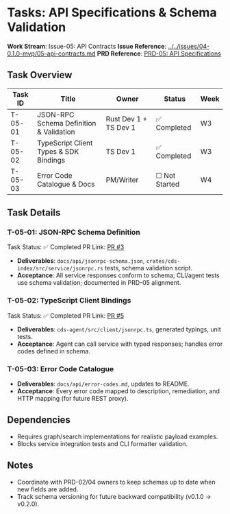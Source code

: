 # Tasks: API Specifications & Schema Validation

**Work Stream**: Issue-05: API Contracts
**Issue Reference**: [../../issues/04-0.1.0-mvp/05-api-contracts.md](../../issues/04-0.1.0-mvp/05-api-contracts.md)
**PRD Reference**: [PRD-05: API Specifications](../../prd/0.1.0-MVP-PRDs-v0/05-api-specifications.md)

## Task Overview

| Task ID | Title | Owner | Status | Week |
|---------|-------|-------|--------|------|
| T-05-01 | JSON-RPC Schema Definition & Validation | Rust Dev 1 + TS Dev 1 | ✅ Completed | W3 |
| T-05-02 | TypeScript Client Types & SDK Bindings | TS Dev 1 | ✅ Completed | W3 |
| T-05-03 | Error Code Catalogue & Docs | PM/Writer | ☐ Not Started | W4 |

## Task Details

### T-05-01: JSON-RPC Schema Definition

Task Status: ✅ Completed
PR Link: [PR #3](https://github.com/lwyBZss8924d/CDSAgent/pull/3)

- **Deliverables**: `docs/api/jsonrpc-schema.json`, `crates/cds-index/src/service/jsonrpc.rs` tests, schema validation script.
- **Acceptance**: All service responses conform to schema; CLI/agent tests use schema validation; documented in PRD-05 alignment.

### T-05-02: TypeScript Client Bindings

Task Status: ✅ Completed
PR Link: [PR #5](https://github.com/lwyBZss8924d/CDSAgent/pull/5)

- **Deliverables**: `cds-agent/src/client/jsonrpc.ts`, generated typings, unit tests.
- **Acceptance**: Agent can call service with typed responses; handles error codes defined in schema.

### T-05-03: Error Code Catalogue

- **Deliverables**: `docs/api/error-codes.md`, updates to README.
- **Acceptance**: Every error code mapped to description, remediation, and HTTP mapping (for future REST proxy).

## Dependencies

- Requires graph/search implementations for realistic payload examples.
- Blocks service integration tests and CLI formatter validation.

## Notes

- Coordinate with PRD-02/04 owners to keep schemas up to date when new fields are added.
- Track schema versioning for future backward compatibility (v0.1.0 → v0.2.0).
